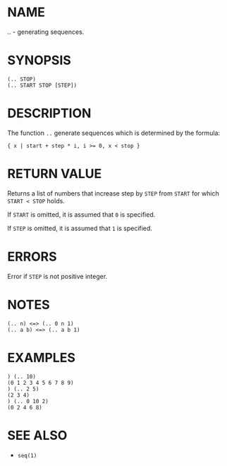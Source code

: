 # NAME
.. - generating sequences.

# SYNOPSIS

    (.. STOP)
    (.. START STOP [STEP])

# DESCRIPTION
The function `..` generate sequences which is determined by the formula:

    { x | start + step * i, i >= 0, x < stop }

# RETURN VALUE
Returns a list of numbers that increase step by `STEP` from `START` for which `START < STOP` holds.

If `START` is omitted, it is assumed that `0` is specified.

If `STEP` is omitted, it is assumed that `1` is specified.

# ERRORS
Error if `STEP` is not positive integer.

# NOTES

    (.. n) <=> (.. 0 n 1)
    (.. a b) <=> (.. a b 1)

# EXAMPLES

    ) (.. 10)
    (0 1 2 3 4 5 6 7 8 9)
    ) (.. 2 5)
    (2 3 4)
    ) (.. 0 10 2)
    (0 2 4 6 8)

# SEE ALSO
- `seq(1)`
